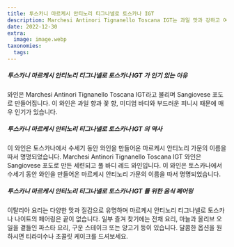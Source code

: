 ```yaml
---
title: 투스카니 마르케시 안티노리 티그나넬로 토스카나 IGT
description: Marchesi Antinori Tignanello Toscana IGT는 과일 맛과 강하고 여운이 있는 풀 바디 레드 와인입니다.
date: 2022-12-30
extra:
  image: image.webp
taxonomies:
  tags:
---
```


##### 투스카니 마르케시 안티노리 티그나넬로 토스카나 IGT 가 인기 있는 이유

와인은 Marchesi Antinori Tignanello Toscana IGT라고 불리며 Sangiovese 포도로 만들어집니다. 이 와인은 과일 향과 꽃 향, 미디엄 바디와 부드러운 피니시 때문에 매우 인기가 있습니다.

##### 투스카니 마르케시 안티노리 티그나넬로 토스카나 IGT 의 역사

이 와인은 토스카나에서 수세기 동안 와인을 만들어온 마르케시 안티노리 가문의 이름을 따서 명명되었습니다. Marchesi Antinori Tignanello Toscana IGT 와인은 Sangiovese 포도로 만든 세련되고 풀 바디 레드 와인입니다. 이 와인은 토스카나에서 수세기 동안 와인을 만들어온 마르케시 안티노리 가문의 이름을 따서 명명되었습니다.

##### 투스카니 마르케시 안티노리 티그나넬로 토스카나 IGT 를 위한 음식 페어링

이탈리아 요리는 다양한 맛과 질감으로 유명하며 마르케시 안티노리 티그나넬로 토스카나 나이트의 페어링은 끝이 없습니다. 일부 즐겨 찾기에는 전채 요리, 마늘과 올리브 오일을 곁들인 파스타 요리, 구운 스테이크 또는 양고기 등이 있습니다. 달콤한 옵션을 원하시면 티라미수나 초콜릿 케이크를 드셔보세요.
